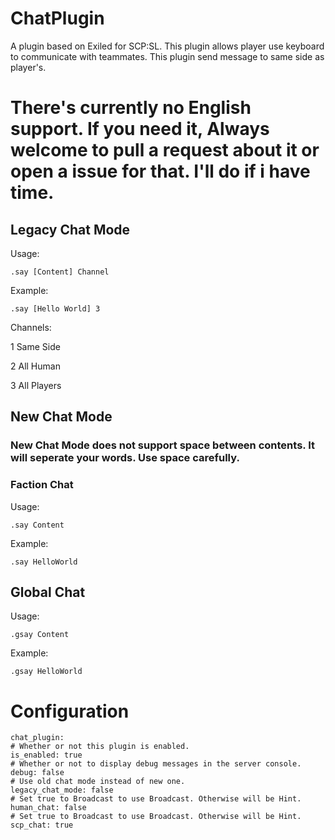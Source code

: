 # ChatPlugin

A plugin based on Exiled for SCP:SL. This plugin allows player use keyboard to communicate with teammates.
This plugin send message to same side as player's.

# There's currently no English support. If you need it, Always welcome to pull a request about it or open a issue for that. I'll do if i have time.

## Legacy Chat Mode

Usage:

```
.say [Content] Channel
```

Example:

```
.say [Hello World] 3
```

Channels:

1 Same Side

2 All Human

3 All Players

## New Chat Mode

### New Chat Mode does not support space between contents. It will seperate your words. Use space carefully.

### Faction Chat

Usage:

```
.say Content
```

Example:

```
.say HelloWorld
```


## Global Chat

Usage:

```
.gsay Content
```

Example:

```
.gsay HelloWorld
```

# Configuration
```
chat_plugin:
# Whether or not this plugin is enabled.
is_enabled: true
# Whether or not to display debug messages in the server console.
debug: false
# Use old chat mode instead of new one.
legacy_chat_mode: false
# Set true to Broadcast to use Broadcast. Otherwise will be Hint.
human_chat: false
# Set true to Broadcast to use Broadcast. Otherwise will be Hint.
scp_chat: true
```







